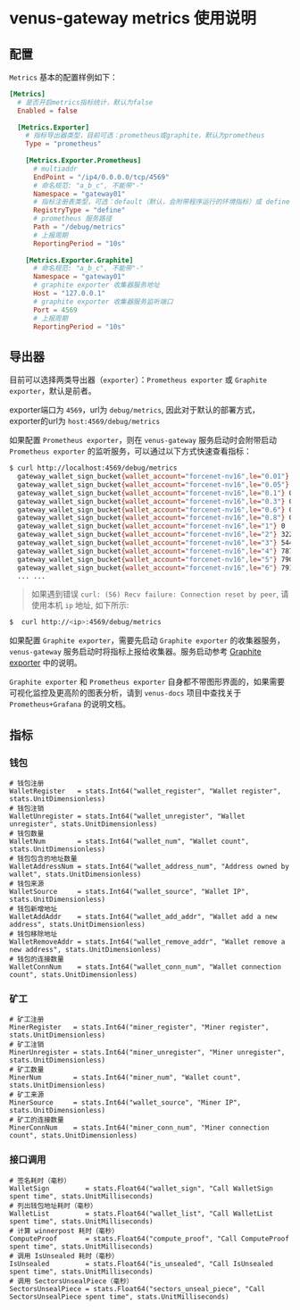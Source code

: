 # venus-gateway metrics 使用说明

## 配置

`Metrics` 基本的配置样例如下：
```toml
[Metrics]
  # 是否开启metrics指标统计，默认为false
  Enabled = false
  
  [Metrics.Exporter]
    # 指标导出器类型，目前可选：prometheus或graphite，默认为prometheus
    Type = "prometheus"
    
    [Metrics.Exporter.Prometheus]
      # multiaddr
      EndPoint = "/ip4/0.0.0.0/tcp/4569"
      # 命名规范: "a_b_c", 不能带"-"
      Namespace = "gateway01" 
      # 指标注册表类型，可选：default（默认，会附带程序运行的环境指标）或 define（自定义）
      RegistryType = "define"
      # prometheus 服务路径
      Path = "/debug/metrics"
      # 上报周期
      ReportingPeriod = "10s"
      
    [Metrics.Exporter.Graphite]
      # 命名规范: "a_b_c", 不能带"-"
      Namespace = "gateway01" 
      # graphite exporter 收集器服务地址
      Host = "127.0.0.1"
      # graphite exporter 收集器服务监听端口
      Port = 4569
      # 上报周期
      ReportingPeriod = "10s"
```


## 导出器

目前可以选择两类导出器（`exporter`）：`Prometheus exporter` 或 `Graphite exporter`，默认是前者。

exporter端口为 `4569`，url为 `debug/metrics`, 因此对于默认的部署方式，exporter的url为 `host:4569/debug/metrics`

如果配置 `Prometheus exporter`，则在 `venus-gateway` 服务启动时会附带启动 `Prometheus exporter` 的监听服务，可以通过以下方式快速查看指标：

```bash
$ curl http://localhost:4569/debug/metrics
  gateway_wallet_sign_bucket{wallet_account="forcenet-nv16",le="0.01"} 0
  gateway_wallet_sign_bucket{wallet_account="forcenet-nv16",le="0.05"} 0
  gateway_wallet_sign_bucket{wallet_account="forcenet-nv16",le="0.1"} 0
  gateway_wallet_sign_bucket{wallet_account="forcenet-nv16",le="0.3"} 0
  gateway_wallet_sign_bucket{wallet_account="forcenet-nv16",le="0.6"} 0
  gateway_wallet_sign_bucket{wallet_account="forcenet-nv16",le="0.8"} 0
  gateway_wallet_sign_bucket{wallet_account="forcenet-nv16",le="1"} 0
  gateway_wallet_sign_bucket{wallet_account="forcenet-nv16",le="2"} 322
  gateway_wallet_sign_bucket{wallet_account="forcenet-nv16",le="3"} 544
  gateway_wallet_sign_bucket{wallet_account="forcenet-nv16",le="4"} 787
  gateway_wallet_sign_bucket{wallet_account="forcenet-nv16",le="5"} 790
  gateway_wallet_sign_bucket{wallet_account="forcenet-nv16",le="6"} 791
  ... ...
```
> 如果遇到错误 `curl: (56) Recv failure: Connection reset by peer`, 请使用本机 `ip` 地址, 如下所示:
```bash
$  curl http://<ip>:4569/debug/metrics
```

如果配置 `Graphite exporter`，需要先启动 `Graphite exporter` 的收集器服务， `venus-gateway` 服务启动时将指标上报给收集器。服务启动参考 [Graphite exporter](https://github.com/prometheus/graphite_exporter) 中的说明。

`Graphite exporter` 和 `Prometheus exporter` 自身都不带图形界面的，如果需要可视化监控及更高阶的图表分析，请到 `venus-docs` 项目中查找关于 `Prometheus+Grafana` 的说明文档。


## 指标

### 钱包

```
# 钱包注册
WalletRegister   = stats.Int64("wallet_register", "Wallet register", stats.UnitDimensionless)
# 钱包注销
WalletUnregister = stats.Int64("wallet_unregister", "Wallet unregister", stats.UnitDimensionless)
# 钱包数量
WalletNum        = stats.Int64("wallet_num", "Wallet count", stats.UnitDimensionless)
# 钱包包含的地址数量
WalletAddressNum = stats.Int64("wallet_address_num", "Address owned by wallet", stats.UnitDimensionless)
# 钱包来源
WalletSource     = stats.Int64("wallet_source", "Wallet IP", stats.UnitDimensionless)
# 钱包新增地址
WalletAddAddr    = stats.Int64("wallet_add_addr", "Wallet add a new address", stats.UnitDimensionless)
# 钱包移除地址
WalletRemoveAddr = stats.Int64("wallet_remove_addr", "Wallet remove a new address", stats.UnitDimensionless)
# 钱包的连接数量
WalletConnNum    = stats.Int64("wallet_conn_num", "Wallet connection count", stats.UnitDimensionless)
```

### 矿工

```
# 矿工注册
MinerRegister   = stats.Int64("miner_register", "Miner register", stats.UnitDimensionless)
# 矿工注销
MinerUnregister = stats.Int64("miner_unregister", "Miner unregister", stats.UnitDimensionless)
# 矿工数量
MinerNum        = stats.Int64("miner_num", "Wallet count", stats.UnitDimensionless)
# 矿工来源
MinerSource     = stats.Int64("wallet_source", "Miner IP", stats.UnitDimensionless)
# 矿工的连接数量
MinerConnNum    = stats.Int64("miner_conn_num", "Miner connection count", stats.UnitDimensionless)
```

### 接口调用

```
# 签名耗时（毫秒）
WalletSign         = stats.Float64("wallet_sign", "Call WalletSign spent time", stats.UnitMilliseconds)
# 列出钱包地址耗时（毫秒）
WalletList         = stats.Float64("wallet_list", "Call WalletList spent time", stats.UnitMilliseconds)
# 计算 winnerpost 耗时（毫秒）
ComputeProof       = stats.Float64("compute_proof", "Call ComputeProof spent time", stats.UnitMilliseconds)
# 调用 IsUnsealed 耗时（毫秒）
IsUnsealed         = stats.Float64("is_unsealed", "Call IsUnsealed spent time", stats.UnitMilliseconds)
# 调用 SectorsUnsealPiece（毫秒）
SectorsUnsealPiece = stats.Float64("sectors_unseal_piece", "Call SectorsUnsealPiece spent time", stats.UnitMilliseconds)
```
